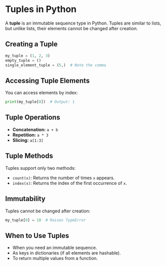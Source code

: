 # Tuples in Python

A **tuple** is an immutable sequence type in Python. Tuples are similar to lists, but unlike lists, their elements cannot be changed after creation.

## Creating a Tuple

```python
my_tuple = (1, 2, 3)
empty_tuple = ()
single_element_tuple = (5,)  # Note the comma
```

## Accessing Tuple Elements

You can access elements by index:

```python
print(my_tuple[0])  # Output: 1
```

## Tuple Operations

- **Concatenation:** `a + b`
- **Repetition:** `a * 3`
- **Slicing:** `a[1:3]`

## Tuple Methods

Tuples support only two methods:

- `count(x)`: Returns the number of times `x` appears.
- `index(x)`: Returns the index of the first occurrence of `x`.

## Immutability

Tuples cannot be changed after creation:

```python
my_tuple[0] = 10  # Raises TypeError
```

## When to Use Tuples

- When you need an immutable sequence.
- As keys in dictionaries (if all elements are hashable).
- To return multiple values from a function.
